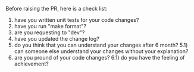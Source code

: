 Before raising the PR, here is a check list:

1) have you written unit tests for your code changes?
2) have you run "make format"?
3) are you requesting to "dev"?
4) have you updated the change log?
5) do you think that you can understand your changes after 6 month?
   5.1) can someone else understand your changes without your explanation?
6) are you pround of your code changes?
   6.1) do you have the feeling of achievement?